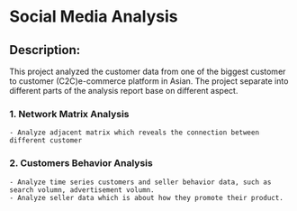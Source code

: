 # Social Media Analysis
## Description:
This project analyzed the customer data from one of the biggest customer to customer (C2C)e-commerce platform in Asian. The project separate into different parts of the analysis report base on different aspect.

### 1. Network Matrix Analysis
    - Analyze adjacent matrix which reveals the connection between different customer

### 2. Customers Behavior Analysis
    - Analyze time series customers and seller behavior data, such as search volumn, advertisement volumn.
    - Analyze seller data which is about how they promote their product.
